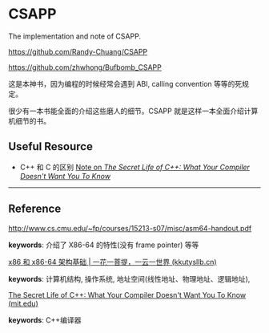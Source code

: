# CSAPP 
The implementation and note of CSAPP.

https://github.com/Randy-Chuang/CSAPP

https://github.com/zhwhong/Bufbomb_CSAPP



这是本神书，因为编程的时候经常会遇到 ABI, calling convention 等等的死规定。

很少有一本书能全面的介绍这些磨人的细节。CSAPP 就是这样一本全面介绍计算机细节的书。



## Useful Resource 

- C++ 和 C 的区别 [Note on *The Secret Life of C++: What Your Compiler Doesn't Want You To Know*](./resources/c-and-cpp-overview.md)







---

## Reference 

http://www.cs.cmu.edu/~fp/courses/15213-s07/misc/asm64-handout.pdf

**keywords**: 介绍了 X86-64 的特性(没有 frame pointer) 等等 

 

 [x86 和 x86-64 架构基础 | 一花一菩提，一云一世界 (kkutysllb.cn)](https://kkutysllb.cn/2019/04/21/x86架构基础/)

**keywords**: 计算机结构, 操作系统, 地址空间(线性地址、物理地址、逻辑地址), 



 [The Secret Life of C++: What Your Compiler Doesn't Want You To Know (mit.edu)](http://web.mit.edu/tibbetts/Public/inside-c/www/) 

**keywords**: C++编译器



